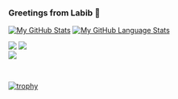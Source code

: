 ### Greetings from Labib 👋

<!--
**labib147/labib147** is a ✨ _special_ ✨ repository because its `README.md` (this file) appears on your GitHub profile.

Here are some ideas to get you started:

- 🔭 I’m currently working on ...
- 🌱 I’m currently learning ...
- 👯 I’m looking to collaborate on ...
- 🤔 I’m looking for help with ...
- 💬 Ask me about ...
- 📫 How to reach me: ...
- 😄 Pronouns: ...
- ⚡ Fun fact: ...
-->


[![My GitHub Stats](https://github-readme-stats.vercel.app/api/?username=labib147&count_private=true&theme=tokyonight&showicons=true)]()
[![My GitHub Language Stats](https://github-readme-stats.vercel.app/api/top-langs/?username=labib147&langs_count=5&theme=tokyonight)]()

![](https://github-readme-stats.vercel.app/api?username=labib147&theme=light&hide_border=false&include_all_commits=true&count_private=true)
![](https://github-readme-streak-stats.herokuapp.com/?user=labib147&theme=light&hide_border=false)<br/>
![](https://github-readme-stats.vercel.app/api/top-langs/?username=labib147&theme=light&hide_border=false&include_all_commits=true&count_private=true&layout=compact)



<br>

[![trophy](https://github-profile-trophy.vercel.app/?username=labib147&margin-w=8)](https://github.com/ryo-ma/github-profile-trophy)

<br>
